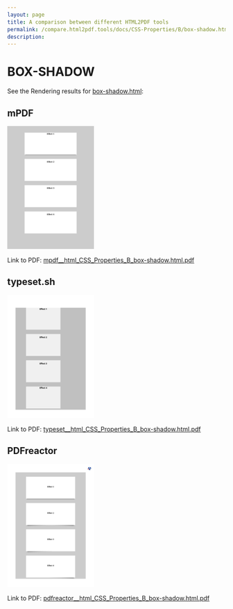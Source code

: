 ```yaml
---
layout: page
title: A comparison between different HTML2PDF tools
permalink: /compare.html2pdf.tools/docs/CSS-Properties/B/box-shadow.html
description: 
---
```


# BOX-SHADOW

See the Rendering results for [box-shadow.html](/html/CSS%20Properties/B/box-shadow.html):

## mPDF
![](mpdf__html_CSS_Properties_B_box-shadow.html.png) 

Link to PDF: [mpdf__html_CSS_Properties_B_box-shadow.html.pdf](mpdf__html_CSS_Properties_B_box-shadow.html.pdf)

## typeset.sh
![](typeset__html_CSS_Properties_B_box-shadow.html.png) 

Link to PDF: [typeset__html_CSS_Properties_B_box-shadow.html.pdf](typeset__html_CSS_Properties_B_box-shadow.html.pdf)

## PDFreactor
![](pdfreactor__html_CSS_Properties_B_box-shadow.html.png) 

Link to PDF: [pdfreactor__html_CSS_Properties_B_box-shadow.html.pdf](pdfreactor__html_CSS_Properties_B_box-shadow.html.pdf)
